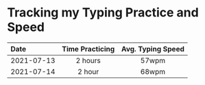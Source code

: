 # Tracking my Typing Practice and Speed

| Date       | Time Practicing | Avg. Typing Speed |
| :--------- | :-------------: | :---------------: |
| 2021-07-13 |     2 hours     |       57wpm       |
| 2021-07-14 |     2 hour      |       68wpm       |
